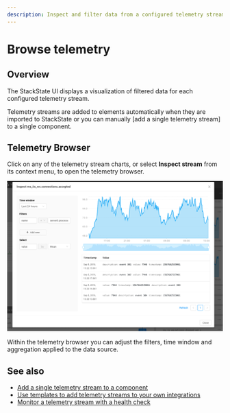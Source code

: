 ```yaml
---
description: Inspect and filter data from a configured telemetry stream
---
```


# Browse telemetry

## Overview

The StackState UI displays a visualization of filtered data for each configured telemetry stream. 

Telemetry streams are added to elements automatically when they are imported to StackState or you can manually [add a single telemetry stream] to a single component.

## Telemetry Browser

Click on any of the telemetry stream charts, or select **Inspect stream** from its context menu, to open the telemetry browser.

![Telemetry browser](/.gitbook/assets/v42_telemetry_browser.png)

Within the telemetry browser you can adjust the filters, time window and aggregation applied to the data source.

## See also

- [Add a single telemetry stream to a component](/use/health-state-and-alerts/add-telemetry-to-element.md)
- [Use templates to add telemetry streams to your own integrations](/configure/telemetry/telemetry_synchronized_topology.md)
- [Monitor a telemetry stream with a health check](/use/health-state-and-alerts/add-a-health-check.md)
